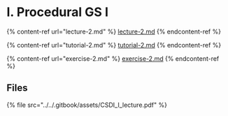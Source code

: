 # I. Procedural GS I

{% content-ref url="lecture-2.md" %}
[lecture-2.md](lecture-2.md)
{% endcontent-ref %}

{% content-ref url="tutorial-2.md" %}
[tutorial-2.md](tutorial-2.md)
{% endcontent-ref %}

{% content-ref url="exercise-2.md" %}
[exercise-2.md](exercise-2.md)
{% endcontent-ref %}

## Files <a href="#files" id="files"></a>

{% file src="../../.gitbook/assets/CSDI_I_lecture.pdf" %}
